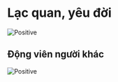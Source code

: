 # Lạc quan, yêu đời

![Positive](@/images/positive.jpg)

## Động viên người khác

![Positive](@/images/dong-vien.jpg)
